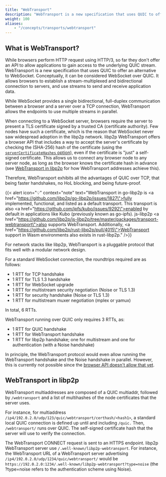 ```yaml
---
title: "WebTransport"
description: "WebTransport is a new specification that uses QUIC to offer an alternative to WebSocket. Conceptually, it can be considered WebSocket over QUIC.Learn about WebTransport and how it is used in libp2p."
weight: 100
aliases:
    - "/concepts/transports/webtransport"
---
```


## What is WebTransport?

While browsers perform HTTP request using HTTP/3, so far they don't offer an API to allow
applications to gain access to the underlying QUIC stream.
WebTransport is a new specification that uses QUIC to offer an alternative to
WebSocket. Conceptually, it can be considered WebSocket over QUIC.
It allows browsers to establish a stream-multiplexed and bidirectional connection
to servers, and use streams to send and receive application data.

While WebSocket provides a single bidirectional, full-duplex communication between a
browser and a server over a TCP connection, WebTransport allows the endpoints to use multiple
streams in parallel.

When connecting to a WebSocket server, browsers require the server to present a
TLS certificate signed by a trusted CA (certificate authority). Few nodes have such
a certificate, which is the reason that WebSocket never saw widespread adoption in the
libp2p network. libp2p WebTransport offers a browser API that includes a way to
accept the server's certificate by checking the (SHA-256) hash of the certificate
(using the
[`serverCertificateHashes` option](https://www.w3.org/TR/webtransport/#dom-webtransportoptions-servercertificatehashes)),
even if the certificate is "just" a self-signed certificate. This allows us to connect
any browser node to any server node, as long as the browser knows the certificate hash in
advance (see [WebTransport in libp2p](#webtransport-in-libp2p) for how WebTransport addresses
achieve this).

Therefore, WebTransport exhibits all the advantages of QUIC over TCP, that being
faster handshakes, no HoL blocking, and being future-proof.

{{< alert icon="💡" context="note" text="WebTransport in go-libp2p is <a href=\"https://github.com/libp2p/go-libp2p/issues/1827\">fully implemented, functional, and listed as a default transport</a>. This transport is also <a href=\"https://github.com/ipfs/kubo/issues/9292\">enabled by default</a> in applications like Kubo (previously known as go-ipfs). js-libp2p <a href=\"https://github.com/libp2p/js-libp2p/tree/master/packages/transport-webtransport\">also supports WebTransport</a>. Additionally, <a href=\"https://github.com/libp2p/rust-libp2p/pull/4015\">WebTransport support in Wasm environments also exists</a> in rust-libp2p." />}}

For network stacks like libp2p, WebTransport is a pluggable
protocol that fits well with a modular network design.

For a standard WebSocket connection, the roundtrips required are as follows:

- 1 RTT for TCP handshake
- 1 RTT for TLS 1.3 handshake
- 1 RTT for WebSocket upgrade
- 1 RTT for multistream security negotiation (Noise or TLS 1.3)
- 1 RTT for security handshake (Noise or TLS 1.3)
- 1 RTT for multistream muxer negotiation (mplex or yamux)

In total, 6 RTTs.

WebTransport running over QUIC only requires 3 RTTs, as:

- 1 RTT for QUIC handshake
- 1 RTT for WebTransport handshake
- 1 RTT for libp2p handshake; one for multistream and one for authentication
  (with a Noise handshake)

In principle, the WebTransport protocol would even allow running the WebTransport
handshake and the Noise handshake in parallel. However, this is currently not
possible since the [browser API doesn't allow that yet](https://github.com/w3c/webtransport/issues/409).

## WebTransport in libp2p

WebTransport multiaddresses are composed of a QUIC multiaddr, followed
by `/webtransport` and a list of multihashes of the node certificates that the server uses.

For instance, for multiaddress `/ip4/192.0.2.0/udp/123/quic/webtransport/certhash/<hash1>`,
a standard local QUIC connection is defined up until and including `/quic.`
Then, `/webtransport/` runs over QUIC. The self-signed certificate hash that the
server will use to verify the connection.

The WebTransport CONNECT request is sent to an HTTPS endpoint. libp2p WebTransport server use
`/.well-known/libp2p-webtransport`. For instance, the WebTransport URL of a WebTransport
server advertising `/ip4/192.0.2.0/udp/1234/quic/webtransport/` would be
`https://192.0.2.0:1234/.well-known/libp2p-webtransport?type=noise`
(the ?type=noise refers to the authentication scheme using Noise).
